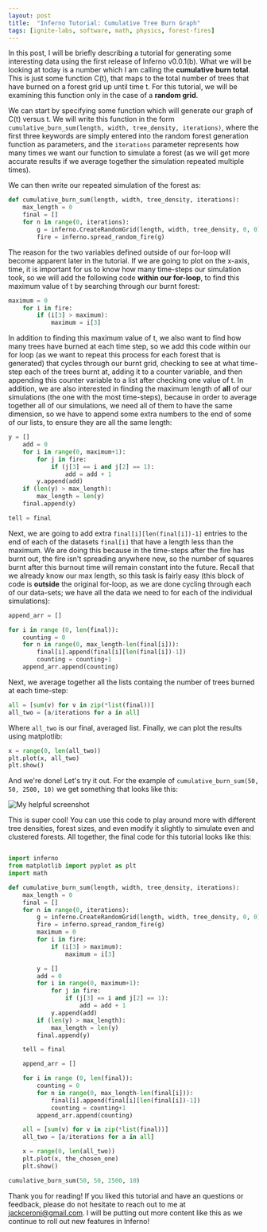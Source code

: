```yaml
---
layout: post
title:  "Inferno Tutorial: Cumulative Tree Burn Graph"
tags: [ignite-labs, software, math, physics, forest-fires]
---
```


In this post, I will be briefly describing a tutorial for generating some interesting data using the first release of Inferno v0.0.1(b).
What we will be looking at today is a number which I am calling the **cumulative burn total**. This is just some function C(t), that maps to
the total number of trees that have burned on a forest grid up until time t. For this tutorial, we will be examining this function only in the case of a **random grid**.

We can start by specifying some function which will generate our graph of C(t) versus t. We will write this function in the form ``cumulative_burn_sum(length, width, tree_density, iterations)``, where the first three keywords are simply entered into the random forest generation function as parameters, and the ``iterations`` parameter represents how many times we want our function to simulate a forest (as we will get more accurate results if we average together the simulation repeated multiple times).

We can then write our repeated simulation of the forest as:

```python
def cumulative_burn_sum(length, width, tree_density, iterations):
    max_length = 0
    final = []
    for n in range(0, iterations):
        g = inferno.CreateRandomGrid(length, width, tree_density, 0, 0)
        fire = inferno.spread_random_fire(g)
```

The reason for the two variables defined outside of our for-loop will become apparent later in the tutorial. If we are going to plot on the x-axis, time, it is important for us to know how many time-steps our simulation took, so we will add the following code **within our for-loop**, to
find this maximum value of t by searching through our burnt forest:

```python
maximum = 0
    for i in fire:
        if (i[3] > maximum):
            maximum = i[3]
```

In addition to finding this maximum value of t, we also want to find how many trees have burned at each time step, so we add this code within our for loop (as we want to repeat this process for each forest that is generated) that cycles through our burnt grid, checking to see at what time-step each of the trees burnt at, adding it to a counter variable, and then appending this counter variable to a list after checking one value of t. In addition, we are also interested in finding the maximum length of **all** of our simulations (the one with the most time-steps), because in order to average together all of our simulations, we need all of them to have the same dimension, so we have to append some extra numbers to the end of some of our lists, to ensure they are all the same length:

```python
y = []
    add = 0
    for i in range(0, maximum+1):
        for j in fire:
            if (j[3] == i and j[2] == 1):
                add = add + 1
        y.append(add)
    if (len(y) > max_length):
        max_length = len(y)
    final.append(y)

tell = final
```

Next, we are going to add extra ``final[i][len(final[i])-1]`` entries to the end of each of the datasets ``final[i]`` that have a length less than the maximum. We are doing this because in the time-steps after the fire has burnt out, the fire isn't spreading anywhere new, so the number of squares burnt after this burnout time will remain constant into the future. Recall that we already know our max length, so this task is fairly easy (this block of code is **outside** the original for-loop, as we are done cycling through each of our data-sets; we have all the data we need to for each of the individual simulations):

```python
append_arr = []

for i in range (0, len(final)):
    counting = 0
    for n in range(0, max_length-len(final[i])):
        final[i].append(final[i][len(final[i])-1])
        counting = counting+1
    append_arr.append(counting)
```
Next, we average together all the lists containg the number of trees burned at each time-step:

```python
all = [sum(v) for v in zip(*list(final))]
all_two = [a/iterations for a in all]
```
Where ``all_two`` is our final, averaged list. Finally, we can plot the results using matplotlib:

```python
x = range(0, len(all_two))
plt.plot(x, all_two)
plt.show()
```

And we're done! Let's try it out. For the example of ``cumulative_burn_sum(50, 50, 2500, 10)`` we get something that looks like this:

![My helpful screenshot](/blog/assets/graphy_boi.png)

This is super cool! You can use this code to play around more with different tree densities, forest sizes, and even modify it slightly to simulate even and clustered forests. All together, the final code for this tutorial looks like this:

```python

import inferno
from matplotlib import pyplot as plt
import math

def cumulative_burn_sum(length, width, tree_density, iterations):
    max_length = 0
    final = []
    for n in range(0, iterations):
        g = inferno.CreateRandomGrid(length, width, tree_density, 0, 0)
        fire = inferno.spread_random_fire(g)
        maximum = 0
        for i in fire:
            if (i[3] > maximum):
                maximum = i[3]

        y = []
        add = 0
        for i in range(0, maximum+1):
            for j in fire:
                if (j[3] == i and j[2] == 1):
                    add = add + 1
            y.append(add)
        if (len(y) > max_length):
            max_length = len(y)
        final.append(y)

    tell = final

    append_arr = []

    for i in range (0, len(final)):
        counting = 0
        for n in range(0, max_length-len(final[i])):
            final[i].append(final[i][len(final[i])-1])
            counting = counting+1
        append_arr.append(counting)

    all = [sum(v) for v in zip(*list(final))]
    all_two = [a/iterations for a in all]

    x = range(0, len(all_two))
    plt.plot(x, the_chosen_one)
    plt.show()

cumulative_burn_sum(50, 50, 2500, 10)

```

Thank you for reading! If you liked this tutorial and have an questions or feedback, please do not hesitate to reach out to me at jackceroni@gmail.com. I will be putting out more content like this as we continue to roll out new features in Inferno!
